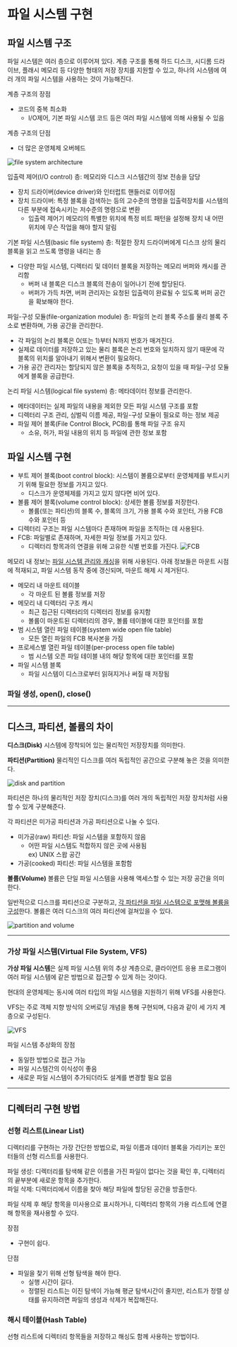 # 파일 시스템 구현
## 파일 시스템 구조
파일 시스템은 여러 층으로 이루어져 있다. 계층 구조를 통해 하드 디스크, 시디롬 드라이브, 플래시 메모리 등 다양한 형태의 저장 장치를 지원할 수 있고, 하나의 시스템에 여러 개의 파일 시스템을 사용하는 것이 가능해진다.

계층 구조의 장점
- 코드의 중복 최소화
    - I/O제어, 기본 파일 시스템 코드 등은 여러 파일 시스템에 의해 사용될 수 있음

계층 구조의 단점
- 더 많은 운영체제 오버헤드 

![file system architecture](file-system-architecture.png)

입출력 제어(I/O control) 층: 메모리와 디스크 시스템간의 정보 전송을 담당
- 장치 드라이버(device driver)와 인터럽트 핸들러로 이루어짐
- 장치 드라이버: 특정 블록을 검색하는 등의 고수준의 명령을 입출력장치를 시스템의 다른 부분에 접속시키는 저수준의 명령으로 변환
    - 입출력 제어기 메모리의 특별한 위치에 특정 비트 패턴을 설정해 장치 내 어떤 위치에 무슨 작업을 해야 할지 알림

기본 파일 시스템(basic file system) 층: 적절한 장치 드라이버에게 디스크 상의 물리 블록을 읽고 쓰도록 명령을 내리는 층
- 다양한 파일 시스템, 디렉터리 및 데이터 블록을 저장하는 메모리 버퍼와 캐시를 관리함 
    - 버퍼 내 블록은 디스크 블록의 전송이 일어나기 전에 할당된다. 
    - 버퍼가 가득 차면, 버퍼 관리자는 요청된 입출력이 완료될 수 있도록 버퍼 공간을 확보해야 한다. 

파일-구성 모듈(file-organization module) 층: 파일의 논리 블록 주소를 물리 블록 주소로 변환하며, 가용 공간을 관리한다. 
- 각 파일의 논리 블록은 0(또는 1)부터 N까지 번호가 매겨진다. 
- 실제로 데이터를 저장하고 있는 물리 블록은 논리 번호와 일치하지 않기 때문에 각 블록의 위치를 알아내기 위해서 변환이 필요하다. 
- 가용 공간 관리자는 할당되지 않은 블록을 추적하고, 요청이 있을 때 파일-구성 모듈에게 블록을 공급한다. 

논리 파일 시스템(logical file system) 층: 메타데이터 정보를 관리한다. 
- 메타데이터는 실제 파일의 내용을 제외한 모든 파일 시스템 구조를 포함
- 디렉터리 구조 관리, 심벌릭 이름 제공, 파일-구성 모듈이 필요로 하는 정보 제공
- 파일 제어 블록(File Control Block, PCB)를 통해 파일 구조 유지
    - 소유, 허가, 파일 내용의 위치 등 파일에 관한 정보 포함

## 파일 시스템 구현 
- 부트 제어 블록(boot control block): 시스템이 볼륨으로부터 운영체제를 부트시키기 위해 필요한 정보를 가지고 있다. 
    - 디스크가 운영체제를 가지고 있지 않다면 비어 있다. 
- 볼륨 제어 블록(volume control block): 상세한 볼륨 정보를 저장한다. 
    - 볼륨(또는 파티션)의 블록 수, 블록의 크기, 가용 블록 수와 포인터, 가용 FCB 수와 포인터 등
- 디렉터리 구조는 파일 시스템마다 존재하며 파일을 조직하는 데 사용된다. 
- FCB: 파일별로 존재하며, 자세한 파일 정보를 가지고 있다.
    - 디렉터리 항목과의 연결을 위해 고유한 식별 번호를 가진다. 
    ![FCB](typical-fcb.jpg)

메모리 내 정보는 <u>파일 시스템 관리와 캐싱</u>을 위해 사용된다. 아래 정보들은 마운트 시점에 적재되고, 파일 시스템 동작 중에 갱신되며, 마운트 해제 시 제거된다. 
- 메모리 내 마운트 테이블
    - 각 마운트 된 볼륨 정보를 저장 
- 메모리 내 디렉터리 구조 캐시
    - 최근 접근된 디렉터리의 디렉터리 정보를 유지함 
    - 볼륨이 마운트된 디렉터리의 경우, 볼륨 테이블에 대한 포인터를 포함
- 범 시스템 열린 파일 테이블(system wide open file table)
    - 모든 열린 파일의 FCB 복사본을 가짐
- 프로세스별 열린 파일 테이블(per-process open file table)
    - 범 시스템 오픈 파일 테이블 내의 해당 항목에 대한 포인터를 포함 
- 파일 시스템 블록
    - 파일 시스템이 디스크로부터 읽혀지거나 써질 때 저장됨

### 파일 생성, open(), close()

---

## 디스크, 파티션, 볼륨의 차이 
**디스크(Disk)**
시스템에 장착되어 있는 물리적인 저장장치를 의미한다. 

**파티션(Partition)**
물리적인 디스크를 여러 독립적인 공간으로 구분해 놓은 것을 의미한다. 

![disk and partition](disk-partition.png)

파티션은 하나의 물리적인 저장 장치(디스크)를 여러 개의 독립적인 저장 장치처럼 사용할 수 있게 구분해준다.

각 파티션은 미가공 파티션과 가공 파티션으로 나눌 수 있다. 
- 미가공(raw) 파티션: 파일 시스템을 포함하지 않음
    - 어떤 파일 시스템도 적합하지 않은 곳에 사용됨<br>
    ex) UNIX 스왑 공간 
- 가공(cooked) 파티션: 파일 시스템을 포함함

**볼륨(Volume)**
볼륨은 단일 파일 시스템을 사용해 액세스할 수 있는 저장 공간을 의미한다. 

일반적으로 디스크를 파티션으로 구분하고, <u>각 파티션을 파일 시스템으로 포맷해 볼륨을 구성</u>한다. 볼륨은 여러 디스크의 여러 파티션에 걸쳐있을 수 있다. 

![partition and volume](partition-volume.png)

---

### 가상 파일 시스템(Virtual File System, VFS)
**가상 파일 시스템**은 실제 파일 시스템 위의 추상 계층으로, 클라이언트 응용 프로그램이 여러 파일 시스템에 같은 방법으로 접근할 수 있게 하는 것이다. 

현대의 운영체제는 동시에 여러 타입의 파일 시스템을 지원하기 위해 VFS를 사용한다. 

VFS는 주로 객체 지향 방식의 오버로딩 개념을 통해 구현되며, 다음과 같이 세 가지 계층으로 구성된다. 

![VFS](virtual-file-system.png)

파일 시스템 추상화의 장점
- 동일한 방법으로 접근 가능
- 파일 시스템간의 이식성이 좋음
- 새로운 파일 시스템이 추가되더라도 설계를 변경할 필요 없음 

--- 

## 디렉터리 구현 방법
### 선형 리스트(Linear List)
디렉터리를 구현하는 가장 간단한 방법으로, 파일 이름과 데이터 블록을 가리키는 포인터들의 선형 리스트를 사용한다. 

파일 생성: 디렉터리를 탐색해 같은 이름을 가진 파일이 없다는 것을 확인 후, 디렉터리의 끝부분에 새로운 항목을 추가한다.<br> 
파일 삭제: 디렉터리에서 이름을 찾아 해당 파일에 할당된 공간을 방출한다. 

파일 삭제 후 해당 항목을 미사용으로 표시하거나, 디렉터리 항목의 가용 리스트에 연결해 항목을 재사용할 수 있다. 

장점 
- 구현이 쉽다. 

단점 
- 파일을 찾기 위해 선형 탐색을 해야 한다. 
    - 실행 시간이 길다. 
    - 정렬된 리스트는 이진 탐색이 가능해 평균 탐색시간이 줄지만, 리스트가 정렬 상태를 유지하려면 파일의 생성과 삭제가 복잡해진다. 

### 해시 테이블(Hash Table)
선형 리스트에 디렉터리 항목들을 저장하고 해싱도 함께 사용하는 방법이다. 